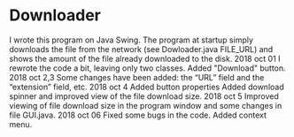 # Downloader
I wrote this program on Java Swing. The program at startup simply downloads the file from the network (see Dowloader.java FILE_URL) and shows the amount of the file already downloaded to the disk.
2018 oct 01
I rewrote the code a bit, leaving only two classes. Added "Download" button.
2018 oct 2,3
Some changes have been added: the “URL” field and the “extension” field, etc.
2018 oct 4
Added button properties
Added download spinner and improved view of the file download size.
2018 oct 5
Improved viewing of file download size in the program window and some changes
in file GUI.java.
2018 oct 06
Fixed some bugs in the code. Added context menu.
